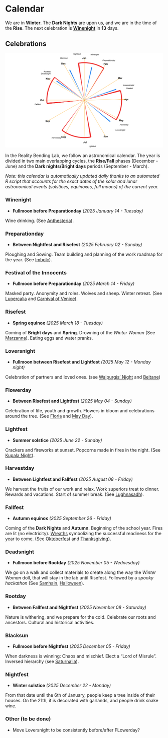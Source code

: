 
# Calendar

We are in **Winter**. The **Dark Nights** are upon us, and we are in the
time of the **Rise**. The next celebration is
[**Winenight**](https://github.com/RealityBending/Calendar#Winenight) in
**13** days.

## Celebrations

![](calendar_plot-1.png)<!-- -->

In the Reality Bending Lab, we follow an astronomical calendar. The year
is divided in two main overlapping cycles, the **Rise/Fall** phases
(December - June) and the **Dark nights/Bright days** periods
(September - March).

*Note: this calendar is automatically updated daily thanks to an
automated R script that accounts for the exact dates of the solar and
lunar astronomical events (solstices, equinoxes, full moons) of the
current year.*

### Winenight

- **Fullmoon before Preparationday** *(2025 January 14 - Tuesday)*

Wine drinking. (See
[Anthesteria](https://en.wikipedia.org/wiki/Anthesteria)).

### Preparationday

- **Between Nightfest and Risefest** *(2025 February 02 - Sunday)*

Ploughing and Sowing. Team building and planning of the work roadmap for
the year. (See [Imbolc](https://en.wikipedia.org/wiki/Imbolc)).

### Festival of the Innocents

- **Fullmoon before Preparationday** *(2025 March 14 - Friday)*

Masked party. Anonymity and roles. Wolves and sheep. Winter retreat.
(See [Lupercalia](https://en.wikipedia.org/wiki/Lupercalia) and
[Carnival of Venice](https://en.wikipedia.org/wiki/Carnival_of_Venice)).

### Risefest

- **Spring equinox** *(2025 March 18 - Tuesday)*

Coming of **Bright days** and **Spring**. Drowning of the *Winter Woman*
(See
[Marzanna](https://wpna.fm/polish-traditions-the-drowning-of-marzanna/)).
Eating eggs and water pranks.

### Loversnight

- **Fullmoon between Risefest and Lightfest** *(2025 May 12 - Monday
  night)*

Celebration of partners and loved ones. (see [Walpurgis’
Night](https://en.wikipedia.org/wiki/Walpurgis_Night) and
[Beltane](https://en.wikipedia.org/wiki/Beltane))

### Flowerday

- **Between Risefest and Lightfest** *(2025 May 04 - Sunday)*

Celebration of life, youth and growth. Flowers in bloom and celebrations
around the tree. (See [Floria](https://en.wikipedia.org/wiki/Floralia)
and [May Day](https://en.wikipedia.org/wiki/May_Day)).

### Lightfest

- **Summer solstice** *(2025 June 22 - Sunday)*

Crackers and fireworks at sunset. Popcorns made in fires in the night.
(See [Kupala Night](https://en.wikipedia.org/wiki/Kupala_Night)).

### Harvestday

- **Between Lightfest and Fallfest** *(2025 August 08 - Friday)*

We harvest the fruits of our work and relax. Work superiors treat to
dinner. Rewards and vacations. Start of summer break. (See
[Lughnasadh](https://en.wikipedia.org/wiki/Lughnasadh)).

### Fallfest

- **Autumn equinox** *(2025 September 26 - Friday)*

Coming of the **Dark Nights** and **Autumn**. Beginning of the school
year. Fires are lit (no electricity).
[Wreaths](https://en.wikipedia.org/wiki/Do%C5%BCynki) symbolizing the
successful readiness for the year to come. (See
[Oktoberfest](https://en.wikipedia.org/wiki/Oktoberfest) and
[Thanksgiving](https://en.wikipedia.org/wiki/Thanksgiving)).

### Deadsnight

- **Fullmoon before Rootday** *(2025 November 05 - Wednesday)*

We go on a walk and collect materials to create along the way the
*Winter Woman* doll, that will stay in the lab until Risefest. Followed
by a *spooky hackathon* (See
[Samhain](https://en.wikipedia.org/wiki/Samhain),
[Halloween](https://en.wikipedia.org/wiki/Halloween)).

### Rootday

- **Between Fallfest and Nightfest** *(2025 November 08 - Saturday)*

Nature is withering, and we prepare for the cold. Celebrate our roots
and ancestors. Cultural and historical activities.

### Blacksun

- **Fullmoon before Nightfest** *(2025 December 05 - Friday)*

When darkness is winning: Chaos and mischief. Elect a “Lord of Misrule”.
Inversed hierarchy (see
[Saturnalia](https://en.wikipedia.org/wiki/Saturnalia)).

### Nightfest

- **Winter solstice** *(2025 December 22 - Monday)*

From that date until the 6th of January, people keep a tree inside of
their houses. On the 21th, it is decorated with garlands, and people
drink snake wine.

### Other (to be done)

- Move Loversnight to be consistently before/after FLowerday?

